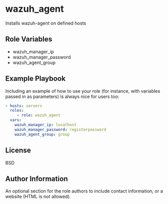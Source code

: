 wazuh_agent
=========

Installs wazuh-agent on defined hosts

Role Variables
--------------
- wazuh_manager_ip
- wazuh_manager_password
- wazuh_agent_group

Example Playbook
----------------

Including an example of how to use your role (for instance, with variables passed in as parameters) is always nice for users too:
```yaml
- hosts: servers
  roles:
     - role: wazuh_agent
  vars:
    wazuh_manager_ip: localhost
    wazuh_manager_password: registerpassword
    wazuh_agent_group: group
```


License
-------

BSD

Author Information
------------------

An optional section for the role authors to include contact information, or a website (HTML is not allowed).
